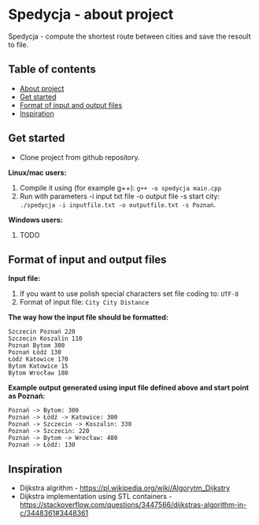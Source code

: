 # Spedycja - about project
Spedycja - compute the shortest route between cities and save the resoult to file.

## Table of contents
* [About project](#spedycja---about-project)
* [Get started](#get-started)
* [Format of input and output files](#format-of-input-and-output-files)
* [Inspiration](#inspiration)

## Get started
- Clone project from github repository.

**Linux/mac users:**
1. Compile it using (for example g++): `g++ -o spedycja main.cpp`
2. Run with parameters -i input txt file -o output file -s start city: `./spedycja -i inputfile.txt -o outputfile.txt -s Poznań`.

**Windows users:**
1. TODO

## Format of input and output files

**Input file:**
1. If you want to use polish special characters set file coding to: `UTF-8`
2. Format of input file: `City City Distance`

**The way how the input file should be formatted:**
```
Szczecin Poznań 220
Szczecin Koszalin 110
Poznań Bytom 300
Poznań Łódź 130
Łódź Katowice 170
Bytom Katowice 15
Bytom Wrocław 180
```

**Example output generated using input file defined above and start point as Poznań:**
```
Poznań -> Bytom: 300
Poznań -> Łódź -> Katowice: 300
Poznań -> Szczecin -> Koszalin: 330
Poznań -> Szczecin: 220
Poznań -> Bytom -> Wrocław: 480
Poznań -> Łódź: 130

```

## Inspiration
- Dijkstra algrithm - https://pl.wikipedia.org/wiki/Algorytm_Dijkstry
- Dijkstra implementation using STL containers - https://stackoverflow.com/questions/3447566/dijkstras-algorithm-in-c/3448361#3448361
